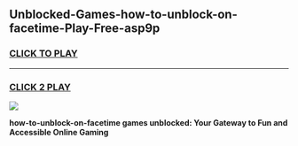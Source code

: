 
## Unblocked-Games-how-to-unblock-on-facetime-Play-Free-asp9p
<h3>
<a href="https://premium76.site?title=how-to-unblock-on-facetime&ref=21A">CLICK TO PLAY</a></h3>
<hr>

<h3>
<a href="https://premium76.site?title=how-to-unblock-on-facetime&ref=21A">CLICK 2 PLAY</a>
  
</h3>

<a href="https://premium76.site?title=how-to-unblock-on-facetime&ref=21A"><img src="https://clearcache.store/games.png"></a>


**how-to-unblock-on-facetime games unblocked: Your Gateway to Fun and Accessible Online Gaming**
